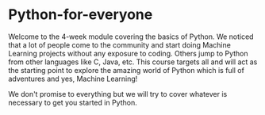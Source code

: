 # Python-for-everyone

Welcome to the 4-week module covering the basics of Python. We noticed that a lot of people come to the community and start doing Machine Learning projects without any exposure to coding. Others jump to Python from other languages like C, Java, etc. This course targets all and will act as the starting point to explore the amazing world of Python which is full of adventures and yes, Machine Learning!

We don't promise to everything but we will try to cover whatever is necessary to get you started in Python.

